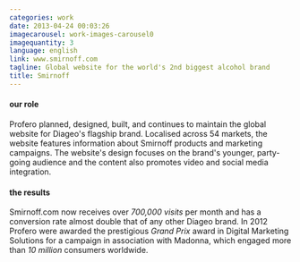 ```yaml
---
categories: work
date: 2013-04-24 00:03:26
imagecarousel: work-images-carousel0
imagequantity: 3
language: english
link: www.smirnoff.com
tagline: Global website for the world's 2nd biggest alcohol brand
title: Smirnoff
---
```


#### our role
Profero planned, designed, built, and continues to maintain the global website for Diageo's flagship brand. Localised across 54 markets, the website features information about Smirnoff products and marketing campaigns. The website's design focuses on the brand's younger, party-going audience and the content also promotes video and social media integration.

#### the results
Smirnoff.com now receives over *700,000 visits* per month and has a conversion rate almost double that of any other Diageo brand. In 2012 Profero were awarded the prestigious *Grand Prix* award in Digital Marketing Solutions for a campaign in association with Madonna, which engaged more than *10 million* consumers worldwide.